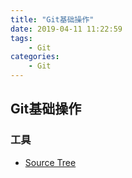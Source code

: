 ```yaml
---
title: "Git基础操作"
date: 2019-04-11 11:22:59
tags:
    - Git
categories:
    - Git
---
```

## Git基础操作

### 工具
- [Source Tree](https://www.sourcetreeapp.com/)